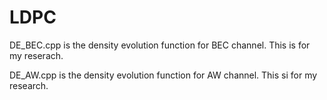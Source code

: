 LDPC
====
DE_BEC.cpp is the density evolution function for BEC channel. This is for my reserach.

DE_AW.cpp is the density evolution function for AW channel. This si for my research.
